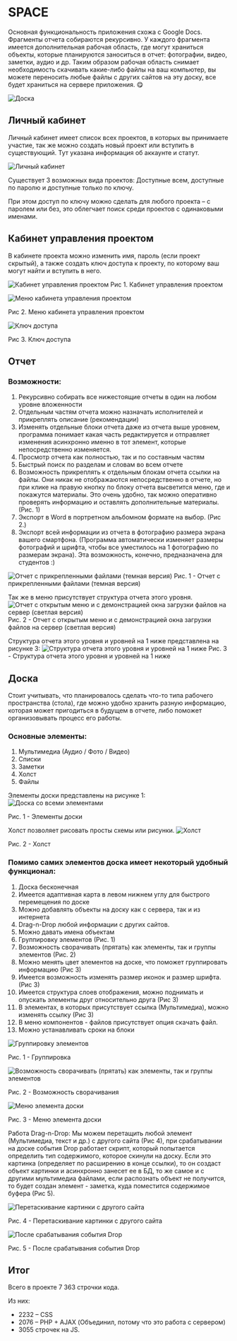 # SPACE
Основная функциональность приложения схожа с Google Docs. Фрагменты отчета собираются рекурсивно. У каждого фрагмента имеется дополнительная рабочая область, где могут храниться объекты, которые планируются заноситься в отчет: фотографии, видео, заметки, аудио и др. Таким образом рабочая область снимает необходимость скачивать какие-либо файлы на ваш компьютер, вы можете переносить любые файлы с других сайтов на эту доску, все будет храниться на сервере приложения. 😋

![Доска](https://raw.githubusercontent.com/AlbertSadykovOfficial/space/master/PROJECT_SCREENSHOTS/BOARD.png) 

## Личный кабинет
Личный кабинет имеет список всех проектов, в которых вы принимаете участие, так же можно создать новый проект или вступить в существующий. Тут указана информация об аккаунте и статут. 

![Личный кабинет](https://raw.githubusercontent.com/AlbertSadykovOfficial/space/master/PROJECT_SCREENSHOTS/profile.jpg)

Существует 3 возможных вида проектов: Доступные всем, доступные по паролю и доступные только по ключу. 

При этом доступ по ключу можно сделать для любого проекта – с паролем или без, это облегчает поиск среди проектов с одинаковыми именами. 

## Кабинет управления проектом
В кабинете проекта можно изменить имя, пароль (если проект скрытый), а также создать ключ доступа к проекту, по которому ваш могут найти и вступить в него. 

![Кабинет управления проектом](https://raw.githubusercontent.com/AlbertSadykovOfficial/space/master/PROJECT_SCREENSHOTS/Project_Settings_2.jpg)
Рис 1. Кабинет управления проектом

![Меню кабинета управления проектом](https://raw.githubusercontent.com/AlbertSadykovOfficial/space/master/PROJECT_SCREENSHOTS/project_settings_menu.jpg)

Рис 2. Меню кабинета управления проектом

![Ключ доступа](https://raw.githubusercontent.com/AlbertSadykovOfficial/space/master/PROJECT_SCREENSHOTS/project_settings_key.jpg)

Рис 3. Ключ доступа

## Отчет
### Возможности:
1. Рекурсивно собирать все нижестоящие отчеты в один на любом уровне вложенности
2. Отдельным частям отчета можно назначать исполнителей и прикреплять описание (рекомендации)
3. Изменять отдельные блоки отчета даже из отчета выше уровнем, программа понимает какая часть редактируется и отправляет изменения асинхронно именно в тот элемент, которые непосредственно изменяется.   
4. Просмотр отчета как полностью, так и по составным частям
5. Быстрый поиск по разделам и словам во всем отчете
6. Возможность прикреплять к отдельным блокам отчета ссылки на файлы. Они никак не отображаются непосредственно в отчете, но при клике на правую кнопку по блоку отчета высветится меню, где и покажутся материалы. Это очень удобно, так можно оперативно проверять информацию и оставлять дополнительные материалы. (Рис. 1)
7. Экспорт в Word в портретном альбомном формате на выбор. (Рис 2.)
8. Экспорт всей информации из отчета в фотографию размера экрана вашего смартфона. (Программа автоматически изменяет размеры фотографий и шрифта, чтобы все уместилось на 1 фотографию по размерам экрана). Эта возможность, конечно, предназначена для студентов :)

![Отчет с прикрепленными файлами (темная версия)](https://raw.githubusercontent.com/AlbertSadykovOfficial/space/master/PROJECT_SCREENSHOTS/paper.jpg)
Рис. 1 - Отчет с прикрепленными файлами (темная версия)

Так же в меню присутствует структура отчета этого уровня.
![Отчет с открытым меню и с демонстрацией окна загрузки файлов на сервер (светлая версия)](https://raw.githubusercontent.com/AlbertSadykovOfficial/space/master/PROJECT_SCREENSHOTS/paper_white.jpg)
Рис. 2 - Отчет с открытым меню и с демонстрацией окна загрузки файлов на сервер (светлая версия)

Структура отчета этого уровня и уровней на 1 ниже представлена на рисунке 3:
![Структура отчета этого уровня и уровней на 1 ниже](https://raw.githubusercontent.com/AlbertSadykovOfficial/space/master/PROJECT_SCREENSHOTS/list.jpg)
Рис. 3 - Структура отчета этого уровня и уровней на 1 ниже

## Доска

Стоит учитывать, что планировалось сделать что-то типа рабочего пространства (стола), где можно удобно хранить разную информацию, которая может пригодиться в будущем в отчете, либо поможет организовывать процесс его работы.
### Основные элементы:
1. Мультимедиа (Аудио / Фото / Видео)
2. Списки  
3. Заметки
4. Холст
5. Файлы

Элементы доски представлены на рисунке 1:
![Доска со всеми элементами](https://raw.githubusercontent.com/AlbertSadykovOfficial/space/master/PROJECT_SCREENSHOTS/BOARD.png)

Рис. 1 - Элементы доски

Холст позволяет рисовать просты схемы или рисунки.
![Холст](https://raw.githubusercontent.com/AlbertSadykovOfficial/space/master/PROJECT_SCREENSHOTS/canvas.JPG)

Рис. 2 - Холст

### Помимо самих элементов доска имеет некоторый удобный функционал:
1. Доска бесконечная
2. Имеется адаптивная карта в левом нижнем углу для быстрого перемещения по доске
3. Можно добавлять объекты на доску как с сервера, так и из интернета
4. Drag-n-Drop любой информации с других сайтов.
5. Можно давать имена объектам 
6. Группировку элементов (Рис. 1)
7. Возможность сворачивать (прятать) как элементы, так и группы элементов (Рис. 2)
8. Можно менять цвет элементов на доске, что поможет группировать информацию (Рис 3)
9. Имеется возможность изменять размер иконок и размер шрифта. (Рис 3)
10. Имеется структура слоев отображения, можно поднимать и опускать элементы друг относительно друга (Рис 3)
11. В элементах, в которых присутствует ссылка (Мультимедиа), можно изменять ссылку (Рис 3)
12. В меню компонентов - файлов присутствует опция скачать файл.
13. Можно устанавливать сроки на блоки

![Группировку элементов](https://raw.githubusercontent.com/AlbertSadykovOfficial/space/master/PROJECT_SCREENSHOTS/GROUP.JPG)

Рис. 1 - Группировка

![Возможность сворачивать (прятать) как элементы, так и группы элементов](https://raw.githubusercontent.com/AlbertSadykovOfficial/space/master/PROJECT_SCREENSHOTS/hide.png)

Рис. 2 - Возможность сворачивания

![Меню элемента доски](https://raw.githubusercontent.com/AlbertSadykovOfficial/space/master/PROJECT_SCREENSHOTS/menu.JPG)

Рис. 3 - Меню элемента доски

Работа Drag-n-Drop: Мы можем перетащить любой элемент (Мультимедиа, текст и др.) с другого сайта (Рис 4), при срабатывании на доске события Drop работает скрипт, который попытается определить тип содержимого, которое скинули на доску. Если это картинка (определяет по расширению в конце ссылки), то  он создаст объект картинки и асинхронно занесет ее в БД, то же самое и с другими мультимедиа файлами, если распознать объект не получится, то будет создан элемент - заметка, куда поместится содержимое буфера (Рис 5).

![Перетаскивание картинки с другого сайта](https://raw.githubusercontent.com/AlbertSadykovOfficial/space/master/PROJECT_SCREENSHOTS/drag_from_another_site.jpg)

Рис. 4 - Перетаскивание картинки с другого сайта

![После срабатывания события Drop](https://raw.githubusercontent.com/AlbertSadykovOfficial/space/master/PROJECT_SCREENSHOTS/drop_from_another_site.jpg) 

Рис. 5 - После срабатывания события Drop


## Итог
Всего в проекте 7 363 строчки кода. 

Из них:

 - 2232 – CSS
 - 2076 – PHP + AJAX (Объединил, потому что это работа с
   сервером)
 - 3055 строчек на JS.
